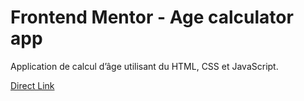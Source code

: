 # Frontend Mentor - Age calculator app

Application de calcul d’âge utilisant du HTML, CSS et JavaScript.

[Direct Link]( https://gery-guedegbe.github.io/Frontend-Mentor-Application-de-calcul-d-ge/)
